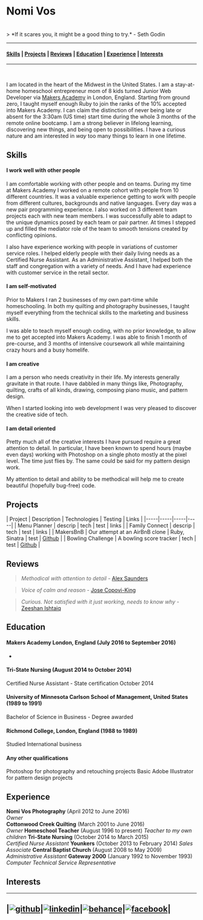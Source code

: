 # Nomi Vos

<br />
> *If it scares you, it might be a good thing to try.* - Seth Godin

<br />

---

#### [Skills](#skills) | [Projects](#projects) | [Reviews](#Reviews) | [Education](#education) | [Experience](#experience) | [Interests](#interests)

---  
<br />


I am located in the heart of the Midwest in the United States. I am a stay-at-home homeschool entrepreneur mom of 8 kids turned Junior Web Developer via [Makers Academy](http://www.makersacademy.com) in London, England.  Starting from ground zero, I taught myself enough Ruby to join the ranks of the 10% accepted into Makers Academy.  I can claim the distinction of never being late or absent for the 3:30am (US time) start time during the whole 3 months of the remote online bootcamp. I am a strong believer in lifelong learning, discovering new things, and being open to possibilities. I have a curious nature and am interested in *way* too many things to learn in one lifetime.

## <a name="skills">Skills</a>

#### I work well with other people

I am comfortable working with other people and on teams.  During my time at Makers Academy I worked on a remote cohort with people from 10 different countries. It was a valuable experience getting to work with people from different cultures, backgrounds and native languages.  Every day was a new pair programming experience.  I also worked on 3 different team projects each with new team members. I was successfully able to adapt to the unique dynamics posed by each team or pair partner.  At times I stepped up and filled the mediator role of the team to smooth tensions created by conflicting opinions.

I also have experience working with people in variations of customer service roles.  I helped elderly people with their daily living needs as a Certified Nurse Assistant. As an Administrative Assistant, I helped both the staff and congregation with a variety of needs. And I have had experience with customer service in the retail sector.

#### I am self-motivated

Prior to Makers I ran 2 businesses of my own part-time while homeschooling. In both my quilting and photography businesses, I taught myself everything from the technical skills to the marketing and business skills.  

I was able to teach myself enough coding, with no prior knowledge, to allow me to get accepted into Makers Academy. I was able to finish 1 month of pre-course, and 3 months of intensive coursework all while maintaining crazy hours and a busy homelife.

#### I am creative

I am a person who needs creativity in their life.  My interests generally gravitate in that route.  I have dabbled in many things like, Photography, quilting, crafts of all kinds, drawing, composing piano music, and pattern design.  

When I started looking into web development I was very pleased to discover the creative side of tech.


#### I am detail oriented

Pretty much all of the creative interests I have pursued require a great attention to detail.  In particular, I have been known to spend hours (maybe even days) working with Photoshop on a single photo mostly at the pixel level. The time just flies by. The same could be said for my pattern design work.

My attention to detail and ability to be methodical will help me to create beautiful (hopefully bug-free) code.

## <a name="projects">Projects</a>

| Project | Description | Technologies | Testing | Links |
|-----|-----|-----|-----|
| Menu Planner | descrip | tech | test | links |
| Family Connect | descrip | tech | test | links |
| MakersBnB | Our attempt at an AirBnB clone | Ruby, Sinatra | test | [Github](https://github.com/nomi811/MakersBnB) |
| Bowling Challenge | A bowling score tracker | tech | test | [Github](https://github.com/nomi811/bowling-challenge) |

## <a name="reviews">Reviews</a>

> *Methodical with attention to detail* - [Alex Saunders](https://github.com/acsauk)

> *Voice of calm and reason* - [Jose Copovi-King](https://github.com/joseck0510)

> *Curious. Not satisfied with it just working, needs to know why* - [Zeeshan Ishtaiq](https://github.com/mzishtiaq)


## <a name="education">Education</a>

#### Makers Academy London, England (July 2016 to September 2016)

-

#### Tri-State Nursing (August 2014 to October 2014)
Certified Nurse Assistant - State certification October 2014

#### University of Minnesota Carlson School of Management, United States (1989 to 1991)
Bachelor of Science in Business - Degree awarded

#### Richmond College, London, England (1988 to 1989)
Studied International business

#### Any other qualifications
Photoshop for photography and retouching projects
Basic Adobe Illustrator for pattern design projects

## <a name="experience">Experience</a>

**Nomi Vos Photography** (April 2012 to June 2016)    
*Owner*  
**Cottonwood Creek Quilting** (March 2001 to June 2016)   
*Owner*
**Homeschool Teacher** (August 1996 to present)
*Teacher to my own children*
**Tri-State Nursing** (October 2014 to March 2015)    
*Certified Nurse Assistant*
**Younkers** (October 2013 to February 2014)
*Sales Associate*
**Central Baptist Church** (August 2008 to May 2009)
*Administrative Assistant*
**Gateway 2000** (January 1992 to November 1993)
*Computer Technical Service Representative*

## <a name="interests">Interests</a>

[1]: http://www.github.com/nomi811
[2]: https://www.linkedin.com/in/nomi-vos-097aa082
[3]: https://www.behance.net/nvoswork1533
[4]: https://www.facebook.com/nomi.vos

---
|[![github](https://cloud.githubusercontent.com/assets/17016297/18654066/e5c135dc-7ea3-11e6-8cf6-6a8f628897bc.png)][1]|[![linkedin](https://cloud.githubusercontent.com/assets/17016297/18654069/e7e21930-7ea3-11e6-89cf-37329de79b36.png)][2]|[![behance](https://cloud.githubusercontent.com/assets/17016297/18654062/e2e79c48-7ea3-11e6-9b5c-3da110b8a2dd.png)][3]|[![facebook](https://cloud.githubusercontent.com/assets/17016297/18654065/e42ed904-7ea3-11e6-94eb-ea5d66dfd191.png)][4]|
---
